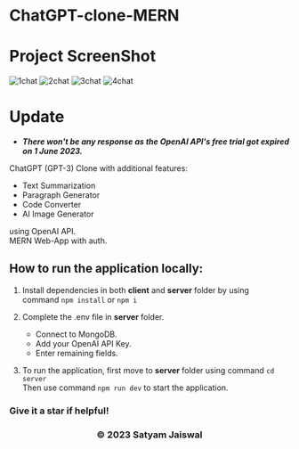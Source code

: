 # ChatGPT-clone-MERN

# Project ScreenShot
![1chat](https://github.com/Satyam-jsw/AI-ChatGPTrix/assets/96405804/46412f5f-153d-4b1d-9834-f3d30136ade8)
![2chat](https://github.com/Satyam-jsw/AI-ChatGPTrix/assets/96405804/2b07919d-7923-4710-8b65-6828edad9459)
![3chat](https://github.com/Satyam-jsw/AI-ChatGPTrix/assets/96405804/a661baf6-5b33-4252-8235-190058ef410f)
![4chat](https://github.com/Satyam-jsw/AI-ChatGPTrix/assets/96405804/94843320-1423-427f-8e8b-4090d998357e)


# Update
  - ***There won't be any response as the OpenAI API's free trial got expired on 1 June 2023.***

ChatGPT (GPT-3) Clone with additional features: 
- Text Summarization
- Paragraph Generator
- Code  Converter
- AI Image Generator
  
using OpenAI API. 
<br>
MERN Web-App with auth.



## How to run the application locally: 
 
1. Install dependencies in both **client** and **server** folder by using <br> command `npm install` or `npm i`

1.  Complete the .env file in **server** folder. 
    - Connect to MongoDB. 
    - Add your OpenAI API Key. 
    - Enter remaining fields.

1.  To run the application, first move to **server** folder using command `cd server` <br> Then use command `npm run dev` to start the application.

### Give it a star if helpful!

<h3 align="center">&copy; 2023 Satyam Jaiswal</h3>
